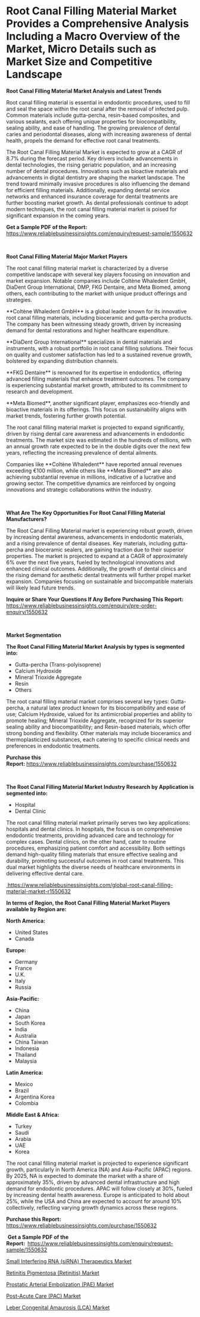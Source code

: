 <p><h1>Root Canal Filling Material Market Provides a Comprehensive Analysis Including a Macro Overview of the Market, Micro Details such as Market Size and Competitive Landscape</h1></p><p><strong>Root Canal Filling Material Market Analysis and Latest Trends</strong></p>
<p><p>Root canal filling material is essential in endodontic procedures, used to fill and seal the space within the root canal after the removal of infected pulp. Common materials include gutta-percha, resin-based composites, and various sealants, each offering unique properties for biocompatibility, sealing ability, and ease of handling. The growing prevalence of dental caries and periodontal diseases, along with increasing awareness of dental health, propels the demand for effective root canal treatments.</p><p>The Root Canal Filling Material Market is expected to grow at a CAGR of 8.7% during the forecast period. Key drivers include advancements in dental technologies, the rising geriatric population, and an increasing number of dental procedures. Innovations such as bioactive materials and advancements in digital dentistry are shaping the market landscape. The trend toward minimally invasive procedures is also influencing the demand for efficient filling materials. Additionally, expanding dental service networks and enhanced insurance coverage for dental treatments are further boosting market growth. As dental professionals continue to adopt modern techniques, the root canal filling material market is poised for significant expansion in the coming years.</p></p>
<p><strong>Get a Sample PDF of the Report:&nbsp;</strong> <a href="https://www.reliablebusinessinsights.com/enquiry/request-sample/1550632?utm_campaign=1091&utm_medium=2&utm_source=Github&utm_content=ia&utm_term=03032025&utm_id=root-canal-filling-material">https://www.reliablebusinessinsights.com/enquiry/request-sample/1550632</a></p>
<p>&nbsp;</p>
<p><strong>Root Canal Filling Material Major Market Players</strong></p>
<p><p>The root canal filling material market is characterized by a diverse competitive landscape with several key players focusing on innovation and market expansion. Notable companies include Coltène Whaledent GmbH, DiaDent Group International, DMP, FKG Dentaire, and Meta Biomed, among others, each contributing to the market with unique product offerings and strategies.</p><p>**Coltène Whaledent GmbH** is a global leader known for its innovative root canal filling materials, including bioceramic and gutta-percha products. The company has been witnessing steady growth, driven by increasing demand for dental restorations and higher healthcare expenditure.</p><p>**DiaDent Group International** specializes in dental materials and instruments, with a robust portfolio in root canal filling solutions. Their focus on quality and customer satisfaction has led to a sustained revenue growth, bolstered by expanding distribution channels.</p><p>**FKG Dentaire** is renowned for its expertise in endodontics, offering advanced filling materials that enhance treatment outcomes. The company is experiencing substantial market growth, attributed to its commitment to research and development.</p><p>**Meta Biomed**, another significant player, emphasizes eco-friendly and bioactive materials in its offerings. This focus on sustainability aligns with market trends, fostering further growth potential.</p><p>The root canal filling material market is projected to expand significantly, driven by rising dental care awareness and advancements in endodontic treatments. The market size was estimated in the hundreds of millions, with an annual growth rate expected to be in the double digits over the next few years, reflecting the increasing prevalence of dental ailments.</p><p>Companies like **Coltène Whaledent** have reported annual revenues exceeding €100 million, while others like **Meta Biomed** are also achieving substantial revenue in millions, indicative of a lucrative and growing sector. The competitive dynamics are reinforced by ongoing innovations and strategic collaborations within the industry.</p></p>
<p>&nbsp;</p>
<p><strong>What Are The Key Opportunities For Root Canal Filling Material Manufacturers?</strong></p>
<p><p>The Root Canal Filling Material market is experiencing robust growth, driven by increasing dental awareness, advancements in endodontic materials, and a rising prevalence of dental diseases. Key materials, including gutta-percha and bioceramic sealers, are gaining traction due to their superior properties. The market is projected to expand at a CAGR of approximately 6% over the next five years, fueled by technological innovations and enhanced clinical outcomes. Additionally, the growth of dental clinics and the rising demand for aesthetic dental treatments will further propel market expansion. Companies focusing on sustainable and biocompatible materials will likely lead future trends.</p></p>
<p><strong>Inquire or Share Your Questions If Any Before Purchasing This Report:</strong> <a href="https://www.reliablebusinessinsights.com/enquiry/pre-order-enquiry/1550632?utm_campaign=1091&utm_medium=2&utm_source=Github&utm_content=ia&utm_term=03032025&utm_id=root-canal-filling-material">https://www.reliablebusinessinsights.com/enquiry/pre-order-enquiry/1550632</a></p>
<p>&nbsp;</p>
<p><strong>Market Segmentation</strong></p>
<p><strong>The Root Canal Filling Material Market Analysis by types is segmented into:</strong></p>
<p><ul><li>Gutta-percha (Trans-polyisoprene)</li><li>Calcium Hydroxide</li><li>Mineral Trioxide Aggregate</li><li>Resin</li><li>Others</li></ul></p>
<p><p>The root canal filling material market comprises several key types: Gutta-percha, a natural latex product known for its biocompatibility and ease of use; Calcium Hydroxide, valued for its antimicrobial properties and ability to promote healing; Mineral Trioxide Aggregate, recognized for its superior sealing ability and biocompatibility; and Resin-based materials, which offer strong bonding and flexibility. Other materials may include bioceramics and thermoplasticized substances, each catering to specific clinical needs and preferences in endodontic treatments.</p></p>
<p><strong>Purchase this Report:&nbsp;</strong><a href="https://www.reliablebusinessinsights.com/purchase/1550632?utm_campaign=1091&utm_medium=2&utm_source=Github&utm_content=ia&utm_term=03032025&utm_id=root-canal-filling-material">https://www.reliablebusinessinsights.com/purchase/1550632</a></p>
<p>&nbsp;</p>
<p><strong>The Root Canal Filling Material Market Industry Research by Application is segmented into:</strong></p>
<p><ul><li>Hospital</li><li>Dental Clinic</li></ul></p>
<p><p>The root canal filling material market primarily serves two key applications: hospitals and dental clinics. In hospitals, the focus is on comprehensive endodontic treatments, providing advanced care and technology for complex cases. Dental clinics, on the other hand, cater to routine procedures, emphasizing patient comfort and accessibility. Both settings demand high-quality filling materials that ensure effective sealing and durability, promoting successful outcomes in root canal treatments. This dual market highlights the diverse needs of healthcare environments in delivering effective dental care.</p></p>
<p><a href="https://www.reliablebusinessinsights.com/global-root-canal-filling-material-market-r1550632?utm_campaign=1091&utm_medium=2&utm_source=Github&utm_content=ia&utm_term=03032025&utm_id=root-canal-filling-material">&nbsp;https://www.reliablebusinessinsights.com/global-root-canal-filling-material-market-r1550632</a></p>
<p><strong>In terms of Region, the Root Canal Filling Material Market Players available by Region are:</strong></p>
<p>
    <p> <strong> North America: </strong>
        <ul>
            <li>United States</li>
            <li>Canada</li>
        </ul>
        </p> 
    <p> <strong> Europe: </strong>
        <ul>
            <li>Germany</li>
            <li>France</li>
            <li>U.K.</li>
            <li>Italy</li>
            <li>Russia</li>
        </ul>
        </p> 
    <p> <strong> Asia-Pacific: </strong>
        <ul>
            <li>China</li>
            <li>Japan</li>
            <li>South Korea</li>
            <li>India</li>
            <li>Australia</li>
            <li>China Taiwan</li>
            <li>Indonesia</li>
            <li>Thailand</li>
            <li>Malaysia</li>
        </ul>
        </p> 
    <p> <strong> Latin America: </strong>
        <ul>
            <li>Mexico</li>
            <li>Brazil</li>
            <li>Argentina Korea</li>
            <li>Colombia</li>
        </ul>
        </p> 
    <p> <strong> Middle East & Africa: </strong>
        <ul>
            <li>Turkey</li>
            <li>Saudi</li>
            <li>Arabia</li>
            <li>UAE</li>
            <li>Korea</li>
        </ul>
    </p>
    </p>
<p><p>The root canal filling material market is projected to experience significant growth, particularly in North America (NA) and Asia-Pacific (APAC) regions. By 2025, NA is expected to dominate the market with a share of approximately 35%, driven by advanced dental infrastructure and high demand for endodontic procedures. APAC will follow closely at 30%, fueled by increasing dental health awareness. Europe is anticipated to hold about 25%, while the USA and China are expected to account for around 10% collectively, reflecting varying growth dynamics across these regions.</p></p>
<p><strong>Purchase this Report: </strong><a href="https://www.reliablebusinessinsights.com/purchase/1550632?utm_campaign=1091&utm_medium=2&utm_source=Github&utm_content=ia&utm_term=03032025&utm_id=root-canal-filling-material">https://www.reliablebusinessinsights.com/purchase/1550632</a></p>
<p>&nbsp;<strong>Get a Sample PDF of the Report:&nbsp;&nbsp;</strong><a href="https://www.reliablebusinessinsights.com/enquiry/request-sample/1550632?utm_campaign=1091&utm_medium=2&utm_source=Github&utm_content=ia&utm_term=03032025&utm_id=root-canal-filling-material">https://www.reliablebusinessinsights.com/enquiry/request-sample/1550632</a></p>
<p><strong></strong></p>
<p><p><a href="https://github.com/rianttegang/Market-Research-Report-List-1/blob/main/small-interfering-rna-sirna-therapeutics-market.md?utm_campaign=1091&utm_medium=2&utm_source=Github&utm_content=ia&utm_term=03032025&utm_id=root-canal-filling-material">Small Interfering RNA (siRNA) Therapeutics Market</a></p><p><a href="https://github.com/shamstirroc7/Market-Research-Report-List-1/blob/main/retinitis-pigmentosa-retinitis-market.md?utm_campaign=1091&utm_medium=2&utm_source=Github&utm_content=ia&utm_term=03032025&utm_id=root-canal-filling-material">Retinitis Pigmentosa (Retinitis) Market</a></p><p><a href="https://github.com/vengatsabibu/Market-Research-Report-List-1/blob/main/prostatic-arterial-embolization-pae-market.md?utm_campaign=1091&utm_medium=2&utm_source=Github&utm_content=ia&utm_term=03032025&utm_id=root-canal-filling-material">Prostatic Arterial Embolization (PAE) Market</a></p><p><a href="https://github.com/doljanzwald/Market-Research-Report-List-1/blob/main/post-acute-care-pac-market.md?utm_campaign=1091&utm_medium=2&utm_source=Github&utm_content=ia&utm_term=03032025&utm_id=root-canal-filling-material">Post-Acute Care (PAC) Market</a></p><p><a href="https://github.com/usraceby/Market-Research-Report-List-1/blob/main/leber-congenital-amaurosis-lca-market.md?utm_campaign=1091&utm_medium=2&utm_source=Github&utm_content=ia&utm_term=03032025&utm_id=root-canal-filling-material">Leber Congenital Amaurosis (LCA) Market</a></p></p>